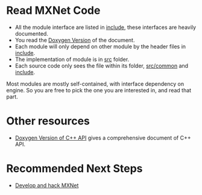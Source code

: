 # Read MXNet Code
- All the module interface are listed in [include](../../include), these
  interfaces are heavily documented.
- You read the
  [Doxygen Version](https://mxnet.readthedocs.org/en/latest/doxygen) of the
  document.
- Each module will only depend on other module by the header files in
  [include](../../include).
- The implementation of module is in [src](../../src) folder.
- Each source code only sees the file within its folder,
  [src/common](../../src/common) and [include](../../include).

Most modules are mostly self-contained, with interface dependency on engine.  So
you are free to pick the one you are interested in, and read that part.

# Other resources
* [Doxygen Version of C++ API](https://mxnet.readthedocs.org/en/latest/doxygen) gives a comprehensive document of C++ API.

# Recommended Next Steps

* [Develop and hack MXNet](http://mxnet.io/how_to/develop_and_hack.html)
